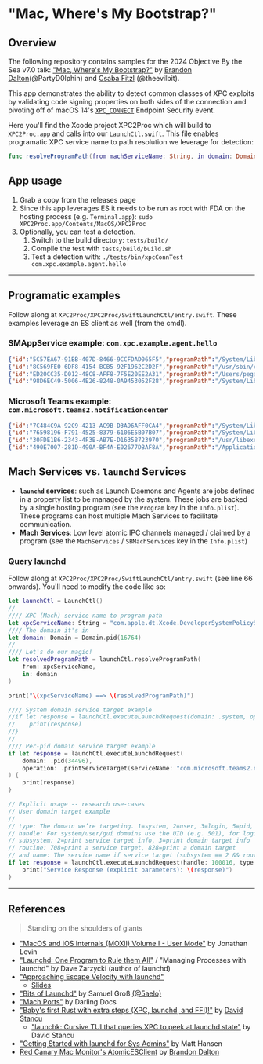 # "Mac, Where's My Bootstrap?"

## Overview
The following repository contains samples for the 2024 Objective By the Sea v7.0 talk: ["Mac, Where's My Bootstrap?"](https://objectivebythesea.org/v7/talks.html#:~:text=Mac%2C%20Where%E2%80%99s%20my%20Bootstrap%3F.%20What%20is%20the%20Bootstrap%20Server%20and%20How%20Can%20You%20Talk%20To%20It%3F) by [Brandon Dalton](https://swiftly-detecting.notion.site/)(@PartyD0lphin) and [Csaba Fitzl](https://theevilbit.github.io) (@theevilbit). 

This app demonstrates the ability to detect common classes of XPC exploits by validating code signing properties on both sides of the connection and pivoting off of macOS 14's [`XPC_CONNECT`](https://developer.apple.com/documentation/endpointsecurity/es_event_xpc_connect_t) Endpoint Security event.

Here you'll find the Xcode project XPC2Proc which will build to `XPC2Proc.app` and calls into our `LaunchCtl.swift`. This file enables programatic XPC service name to path resolution we leverage for detection:
```swift
func resolveProgramPath(from machServiceName: String, in domain: Domain) -> String
```


## App usage
1. Grab a copy from the releases page
2. Since this app leverages ES it needs to be run as root with FDA on the hosting process (e.g. `Terminal.app`): `sudo XPC2Proc.app/Contents/MacOS/XPC2Proc`
3. Optionally, you can test a detection.
    1. Switch to the build directory: `tests/build/`
    2. Compile the test with `tests/build/build.sh`
    3. Test a detection with: `./tests/bin/xpcConnTest com.xpc.example.agent.hello`


---

## Programatic examples
Follow along at `XPC2Proc/XPC2Proc/SwiftLaunchCtl/entry.swift`. These examples leverage an ES client as well (from the cmdl).

### **SMAppService** example: `com.xpc.example.agent.hello`
```json
{"id":"5C57EA67-91BB-407D-8466-9CCFDAD065F5","programPath":"/System/Library/PrivateFrameworks/TextInputUIMacHelper.framework/Versions/A/XPCServices/CursorUIViewService.xpc/Contents/MacOS/CursorUIViewService","xpcDomain":{"user":{"_0":501}},"xpcServiceName":"com.apple.TextInputUI.xpc.CursorUIViewService"}
{"id":"8C569FE0-6DF8-4154-BCB5-92F1962C2D2F","programPath":"/usr/sbin/cfprefsd","xpcDomain":{"system":{}},"xpcServiceName":"com.apple.cfprefsd.daemon"}
{"id":"ED20CC35-D012-48C8-AFF8-7F5E20EE2A31","programPath":"/Users/pegasus/Downloads/SMAppServiceSampleCode.app/Contents/Resources/SampleLaunchAgent","xpcDomain":{"user":{"_0":501}},"xpcServiceName":"com.xpc.example.agent.hello"}
{"id":"98D6EC49-5006-4E26-8248-0A9453052F28","programPath":"/System/Library/PrivateFrameworks/TextInputUIMacHelper.framework/Versions/A/XPCServices/CursorUIViewService.xpc/Contents/MacOS/CursorUIViewService","xpcDomain":{"user":{"_0":501}},"xpcServiceName":"com.apple.TextInputUI.xpc.CursorUIViewService"}
```

### **Microsoft Teams** example: `com.microsoft.teams2.notificationcenter`
```json
{"id":"7C484C9A-92C9-4213-AC9B-D3A96AFF0CA4","programPath":"/System/Library/PrivateFrameworks/TCC.framework/Support/tccd","xpcDomain":{"system":{}},"xpcServiceName":"com.apple.tccd.system"}
{"id":"76598196-F791-4525-8379-6106E5B07B07","programPath":"/System/Library/Frameworks/ApplicationServices.framework/Versions/A/Frameworks/HIServices.framework/Versions/A/XPCServices/com.apple.hiservices-xpcservice.xpc/Contents/MacOS/com.apple.hiservices-xpcservice","xpcDomain":{"user":{"_0":501}},"xpcServiceName":"com.apple.hiservices-xpcservice"}
{"id":"30FDE1B6-2343-4F3B-AB7E-D16358723970","programPath":"/usr/libexec/runningboardd","xpcDomain":{"system":{}},"xpcServiceName":"com.apple.runningboard"}
{"id":"490E7007-281D-490A-BF4A-E02677DBAF8A","programPath":"/Applications/Microsoft Teams.app/Contents/XPCServices/com.microsoft.teams2.notificationcenter.xpc","xpcDomain":{"pid":{"_0":11009}},"xpcServiceName":"com.microsoft.teams2.notificationcenter"}

```

## Mach Services vs. `launchd` Services
* **`launchd` services**: such as Launch Daemons and Agents are jobs defined in a property list to be managed by the system. These jobs are backed by a single hosting program (see the `Program` key in the `Info.plist`). These programs can host multiple Mach Services to facilitate communication.
* **Mach Services**: Low level atomic IPC channels managed / claimed by a program (see the `MachServices` / `SBMachServices` key in the `Info.plist`) 

### Query launchd
Follow along at `XPC2Proc/XPC2Proc/SwiftLaunchCtl/entry.swift` (see line 66 onwards). You'll need to modify the code like so:

```swift
let launchCtl = LaunchCtl()
//
//// XPC (Mach) service name to program path
let xpcServiceName: String = "com.apple.dt.Xcode.DeveloperSystemPolicyService"
//// The domain it's in
let domain: Domain = Domain.pid(16764)
//
//// Let's do our magic!
let resolvedProgramPath = launchCtl.resolveProgramPath(
    from: xpcServiceName,
    in: domain
)

print("\(xpcServiceName) ==> \(resolvedProgramPath)")
```

```swift
//// System domain service target example
//if let response = launchCtl.executeLaunchdRequest(domain: .system, operation: .printServiceTarget(serviceName: "com.apple.accessoryupdaterd")) {
//    print(response)
//}
//
//// Per-pid domain service target example
if let response = launchCtl.executeLaunchdRequest(
    domain: .pid(34496),
    operation: .printServiceTarget(serviceName: "com.microsoft.teams2.notificationcenter")
) {
    print(response)
}
```

```swift
// Explicit usage -- research use-cases
// User domain target example
//
// type: The domain we’re targeting. 1=system, 2=user, 3=login, 5=pid, 8=gui
// handle: For system/user/gui domains use the UID (e.g. 501), for login use the ASID, for pid use the pid.
// subsystem: 2=print service target info, 3=print domain target info
// routine: 708=print a service target, 828=print a domain target
// and name: The service name if service target (subsystem == 2 && routine == 708)
if let response = launchCtl.executeLaunchdRequest(handle: 100016, type: 1, routine: 828, subsystem: 3, name: "com.apple.accessoryupdaterd") {
    print("Service Response (explicit parameters): \(response)")
}
```

---

## References
> Standing on the shoulders of giants

* ["MacOS and iOS Internals (MOXiI) Volume I - User Mode"](https://newosxbook.com/home.html) by Jonathan Levin
* ["Launchd: One Program to Rule them All"](https://www.youtube.com/watch?v=mLwn_TbBntI&t=1081s) / "Managing Processes with launchd" by Dave Zarzycki (author of launchd)
* ["Approaching Escape Velocity with launchd"](https://www.youtube.com/watch?v=AjjeuGZNdFI&t=1715s)
    * [Slides](https://bpb-us-e1.wpmucdn.com/sites.psu.edu/dist/4/24696/files/2016/06/psumac2016-95-Approaching-Escape-Velocity-with-Launchd.pdf)
* ["Bits of Launchd"](https://saelo.github.io/presentations/bits_of_launchd.pdf) by Samuel Groß [(@5aelo)](https://x.com/5aelo)
* ["Mach Ports"](https://docs.darlinghq.org/internals/macos-specifics/mach-ports.html) by Darling Docs
* ["Baby's first Rust with extra steps (XPC, launchd, and FFI)!"](https://dev.to/machkernel/baby-s-first-rust-with-extra-steps-xpc-launchd-and-ffi-4aeb) by [David Stancu](https://github.com/mach-kernel)
    * ["launchk: Cursive TUI that queries XPC to peek at launchd state"](https://github.com/mach-kernel/launchk) by David Stancu
* ["Getting Started with launchd for Sys Admins"](https://www.youtube.com/watch?v=nqpyk5oVzAg&t=2637s) by Matt Hansen
* [Red Canary Mac Monitor's AtomicESClient](https://github.com/redcanaryco/mac-monitor/tree/main/AtomicESClient) by [Brandon Dalton](https://swiftly-detecting.notion.site)

